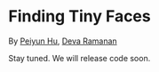 # Finding Tiny Faces
By [Peiyun Hu](https://cs.cmu.edu/~peiyunh), [Deva Ramanan](https://cs.cmu.edu/~deva)

Stay tuned. We will release code soon. 
